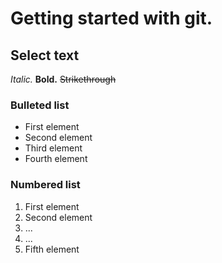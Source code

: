# Getting started with git.

## Select text
*Italic.*
**Bold.**
~~Strikethrough~~

### Bulleted list
* First element
* Second element
* Third element
* Fourth element

### Numbered list
1. First element
2. Second element
3. ...
4. ...
5. Fifth element